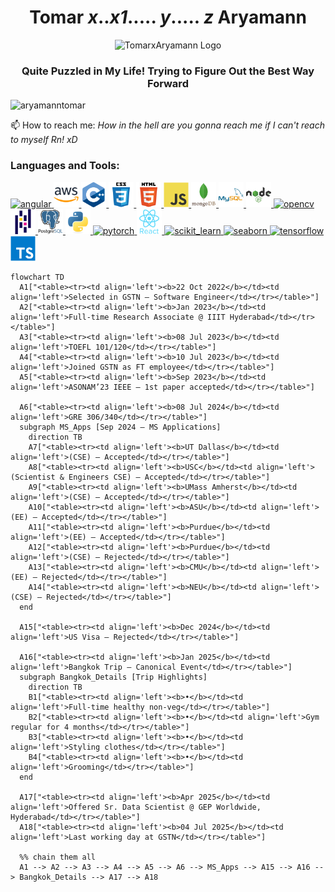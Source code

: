 <div align="center">
  <h1>Tomar <a href="https://github.com/AryamannTomar/tle" style="text-decoration: none;"><i>x</i></a>..<a href="https://github.com/AryamannTomar/Cp31" style="text-decoration: none;"><i>x1</i></a>.....
            <a href="https://rb.gy/b22vml" style="text-decoration: none;"><i>y</i></a>.....
            <a href="https://rb.gy/neayvz" style="text-decoration: none;"><i>z</i></a> Aryamann</h1>
  <img src="https://iili.io/3FvRKfn.md.png" alt="TomarxAryamann Logo" width="350">
</div>
<h3 align="center">Quite Puzzled in My Life! Trying to Figure Out the Best Way Forward</h3>
<p align="left"> <img src="https://komarev.com/ghpvc/?username=aryamanntomar&label=Profile%20views&color=0e75b6&style=flat" alt="aryamanntomar"/></p>
📫 How to reach me: <i>How in the hell are you gonna reach me if I can't reach to myself Rn! xD</i> 
<h3 align="left">Languages and Tools:</h3>
<p align="left"> <a href="https://angular.io" target="_blank" rel="noreferrer"> <img src="https://angular.io/assets/images/logos/angular/angular.svg" alt="angular" width="40" height="40"/> </a> <a href="https://aws.amazon.com" target="_blank" rel="noreferrer"> <img src="https://raw.githubusercontent.com/devicons/devicon/master/icons/amazonwebservices/amazonwebservices-original-wordmark.svg" alt="aws" width="40" height="40"/> </a> <a href="https://getbootstrap.com" target="_blank" rel="noreferrer"><img src="https://raw.githubusercontent.com/devicons/devicon/master/icons/cplusplus/cplusplus-original.svg" alt="cplusplus" width="40" height="40"/> </a> <a href="https://www.w3schools.com/css/" target="_blank" rel="noreferrer"> <img src="https://raw.githubusercontent.com/devicons/devicon/master/icons/css3/css3-original-wordmark.svg" alt="css3" width="40" height="40"/> </a> <a href="https://expressjs.com" target="_blank" rel="noreferrer"><img src="https://raw.githubusercontent.com/devicons/devicon/master/icons/html5/html5-original-wordmark.svg" alt="html5" width="40" height="40"/> </a> <a href="https://developer.mozilla.org/en-US/docs/Web/JavaScript" target="_blank" rel="noreferrer"> <img src="https://raw.githubusercontent.com/devicons/devicon/master/icons/javascript/javascript-original.svg" alt="javascript" width="40" height="40"/> </a> <a href="https://www.mongodb.com/" target="_blank" rel="noreferrer"> <img src="https://raw.githubusercontent.com/devicons/devicon/master/icons/mongodb/mongodb-original-wordmark.svg" alt="mongodb" width="40" height="40"/> </a> <a href="https://www.mysql.com/" target="_blank" rel="noreferrer"> <img src="https://raw.githubusercontent.com/devicons/devicon/master/icons/mysql/mysql-original-wordmark.svg" alt="mysql" width="40" height="40"/> </a> <a href="https://nodejs.org" target="_blank" rel="noreferrer"> <img src="https://raw.githubusercontent.com/devicons/devicon/master/icons/nodejs/nodejs-original-wordmark.svg" alt="nodejs" width="40" height="40"/> </a> <a href="https://opencv.org/" target="_blank" rel="noreferrer"> <img src="https://www.vectorlogo.zone/logos/opencv/opencv-icon.svg" alt="opencv" width="40" height="40"/> </a> <a href="https://pandas.pydata.org/" target="_blank" rel="noreferrer"> <img src="https://raw.githubusercontent.com/devicons/devicon/2ae2a900d2f041da66e950e4d48052658d850630/icons/pandas/pandas-original.svg" alt="pandas" width="40" height="40"/> </a> <a href="https://www.postgresql.org" target="_blank" rel="noreferrer"> <img src="https://raw.githubusercontent.com/devicons/devicon/master/icons/postgresql/postgresql-original-wordmark.svg" alt="postgresql" width="40" height="40"/> </a> <a href="https://www.python.org" target="_blank" rel="noreferrer"> <img src="https://raw.githubusercontent.com/devicons/devicon/master/icons/python/python-original.svg" alt="python" width="40" height="40"/> </a> <a href="https://pytorch.org/" target="_blank" rel="noreferrer"> <img src="https://www.vectorlogo.zone/logos/pytorch/pytorch-icon.svg" alt="pytorch" width="40" height="40"/> </a> <a href="https://reactjs.org/" target="_blank" rel="noreferrer"> <img src="https://raw.githubusercontent.com/devicons/devicon/master/icons/react/react-original-wordmark.svg" alt="react" width="40" height="40"/> </a> <a href="https://scikit-learn.org/" target="_blank" rel="noreferrer"> <img src="https://upload.wikimedia.org/wikipedia/commons/0/05/Scikit_learn_logo_small.svg" alt="scikit_learn" width="40" height="40"/> </a> <a href="https://seaborn.pydata.org/" target="_blank" rel="noreferrer"> <img src="https://seaborn.pydata.org/_images/logo-mark-lightbg.svg" alt="seaborn" width="40" height="40"/> </a> <a href="https://www.tensorflow.org" target="_blank" rel="noreferrer"> <img src="https://www.vectorlogo.zone/logos/tensorflow/tensorflow-icon.svg" alt="tensorflow" width="40" height="40"/> </a> <a href="https://www.typescriptlang.org/" target="_blank" rel="noreferrer"> <img src="https://raw.githubusercontent.com/devicons/devicon/master/icons/typescript/typescript-original.svg" alt="typescript" width="40" height="40"/> </a> </p>


```mermaid
flowchart TD
  A1["<table><tr><td align='left'><b>22 Oct 2022</b></td><td align='left'>Selected in GSTN – Software Engineer</td></tr></table>"]
  A2["<table><tr><td align='left'><b>Jan 2023</b></td><td align='left'>Full-time Research Associate @ IIIT Hyderabad</td></tr></table>"]
  A3["<table><tr><td align='left'><b>08 Jul 2023</b></td><td align='left'>TOEFL 101/120</td></tr></table>"]
  A4["<table><tr><td align='left'><b>10 Jul 2023</b></td><td align='left'>Joined GSTN as FT employee</td></tr></table>"]
  A5["<table><tr><td align='left'><b>Sep 2023</b></td><td align='left'>ASONAM’23 IEEE – 1st paper accepted</td></tr></table>"]
  
  A6["<table><tr><td align='left'><b>08 Jul 2024</b></td><td align='left'>GRE 306/340</td></tr></table>"]
  subgraph MS_Apps [Sep 2024 – MS Applications]
    direction TB
    A7["<table><tr><td align='left'><b>UT Dallas</b></td><td align='left'>(CSE) – Accepted</td></tr></table>"]
    A8["<table><tr><td align='left'><b>USC</b></td><td align='left'>(Scientist & Engineers CSE) – Accepted</td></tr></table>"]
    A9["<table><tr><td align='left'><b>UMass Amherst</b></td><td align='left'>(CSE) – Accepted</td></tr></table>"]
    A10["<table><tr><td align='left'><b>ASU</b></td><td align='left'>(EE) – Accepted</td></tr></table>"]
    A11["<table><tr><td align='left'><b>Purdue</b></td><td align='left'>(EE) – Accepted</td></tr></table>"]
    A12["<table><tr><td align='left'><b>Purdue</b></td><td align='left'>(CSE) – Rejected</td></tr></table>"]
    A13["<table><tr><td align='left'><b>CMU</b></td><td align='left'>(EE) – Rejected</td></tr></table>"]
    A14["<table><tr><td align='left'><b>NEU</b></td><td align='left'>(CSE) – Rejected</td></tr></table>"]
  end

  A15["<table><tr><td align='left'><b>Dec 2024</b></td><td align='left'>US Visa – Rejected</td></tr></table>"]
  
  A16["<table><tr><td align='left'><b>Jan 2025</b></td><td align='left'>Bangkok Trip – Canonical Event</td></tr></table>"]
  subgraph Bangkok_Details [Trip Highlights]
    direction TB
    B1["<table><tr><td align='left'><b>•</b></td><td align='left'>Full-time healthy non-veg</td></tr></table>"]
    B2["<table><tr><td align='left'><b>•</b></td><td align='left'>Gym regular for 4 months</td></tr></table>"]
    B3["<table><tr><td align='left'><b>•</b></td><td align='left'>Styling clothes</td></tr></table>"]
    B4["<table><tr><td align='left'><b>•</b></td><td align='left'>Grooming</td></tr></table>"]
  end
  
  A17["<table><tr><td align='left'><b>Apr 2025</b></td><td align='left'>Offered Sr. Data Scientist @ GEP Worldwide, Hyderabad</td></tr></table>"]
  A18["<table><tr><td align='left'><b>04 Jul 2025</b></td><td align='left'>Last working day at GSTN</td></tr></table>"]

  %% chain them all
  A1 --> A2 --> A3 --> A4 --> A5 --> A6 --> MS_Apps --> A15 --> A16 --> Bangkok_Details --> A17 --> A18
```

